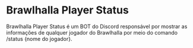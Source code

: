 # Brawlhalla Player Status
Brawlhalla Player Status é um BOT do Discord responsável por mostrar as informações de qualquer jogador do Brawlhalla por meio do comando /status {nome do jogador}.
